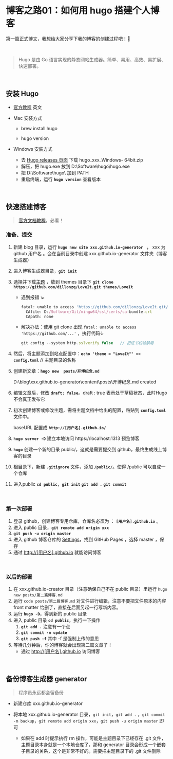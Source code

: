 # 博客之路01：如何用 hugo 搭建个人博客


第一篇正式博文，我想给大家分享下我的博客的创建过程吧！:1st_place_medal:<!--more--> 

​	

>   Hugo 是由 Go 语言实现的静态网站生成器。简单、易用、高效、易扩展、快速部署。

​	

## 安装 Hugo

+   [官方教程](https://gohugo.io/getting-started/installing)  英文

+   Mac 安装方式
    +   brew install hugo 

    +   hugo version 

+   Windows 安装方式 
    +   去 [Hugo releases 页面](https://github.com/gohugoio/hugo/releases) 下载 hugo_xxx_Windows- 64bit.zip 
    +   解压，把 hugo.exe 放到 D:\Software\hugo\hugo.exe 
    +   把 D:\Software\hugo\ 加到 PATH
    +   重启终端，运行 **`hugo version`** 查看版本



​	

## 快速搭建博客

>   [官方文档教程](https://gohugo.io/getting-started/quick-start/)，必看！ 

### 准备、提交

1.  新建 blog 目录，运行 **`hugo new site xxx.github.io-generator `**  ， xxx 为 github 用户名 。会在当前目录中创建 xxx.github.io-generator 文件夹（博客生成器）

2.  进入博客生成器目录，**`git init`**

3.  选择并下载[主题](https://themes.gohugo.io/) ，放到 themes 目录下 **`git clone https://github.com/dillonzq/LoveIt.git themes/LoveIt`**

    +   遇到报错 ↘

        ```js
        fatal: unable to access 'https://github.com/dillonzq/LoveIt.git/': error setting certificate verify locations:
          CAfile: D:/Software/Git/mingw64/ssl/certs/ca-bundle.crt
          CApath: none
        ```

    +   解决办法：使用 git clone 出现 `fatal: unable to access 'https://github.com/...'` ，执行代码 ​↓

        ```js
        git config --system http.sslverify false   // 把证书校验禁用 
        ```

        

4.  然后，将主题添加到站点配置中：**`echo 'theme = "LoveIt"' >> config.toml`**   // 主题目录的名称

5.  创建新文章：**`hugo new  posts/开博纪念.md `**

    D:\blog\xxx.github.io-generator\content\posts\开博纪念.md created

6.  编辑文章后，修改 **`draft: false`**。draft : true 表示处于草稿状态，此时Hugo不会真正发布它

7.  初次创建博客或修改主题，需将主题文档中给出的配置，粘贴到 **`config.toml`** 文件中。

    baseURL 配置成 **`http://[用户名].github.io/`**

8.  **`hugo server -D`**  建立本地访问 https://localhost:1313 预览博客 

9.  **`hugo`**   创建一个新的目录  public/，这就是需要提交到 github，最终生成线上博客的目录

10.  根目录下，新建 **`.gitignore`** 文件，添加 **`/public/`**。使得 /public 可以自成一个仓库

11.  进入public **`cd public`**，**`git init`**   **`git add .`**    **`git commit`**



​	

### 第一次部署

1.  登录 github，创建博客专用仓库，仓库名必须为 ： **`[用户名].github.io`** 。
2.  进入 public 目录，**`git remote add origin xxx`**
3.  **`git push -u origin master`**   
4.  进入 github 博客仓库的 [Settings](https://github.com/samrks/samrks.github.io/settings)，找到 GitHub Pages ，选择 master ，保存
5.  通过 [http://[用户名].github.io](http://xxx.github.io) 就能访问博客 



​	

### 以后的部署

1.  在 xxx.github.io-creator 目录（注意确保自己不在 public 目录）里运行 `hugo new posts/第二篇博客.md`
2.  运行 `code posts/第二篇博客.md` 对文件进行编辑，注意不要把文件原本的内容 front matter 给删了，直接在后面另起一行写新内容。
3.  运行 **`hugo -D`**，得到新的 public 目录
4.  进入 public 目录 **`cd public`**，执行一下操作
    1.  **`git add .`** 注意有一个点
    2.  **`git commit -m update`**
    3.  **`git push -f`** 其中 -f 是强制上传的意思
5.  等待几分钟后，你的博客就会出现第二篇文章了！
    +   通过 [http://[用户名].github.io](http://xxx.github.io) 访问博客 



​	

## 备份博客生成器 generator

>   程序员永远都会留备份

+   新建仓库 xxx.github.io-generator

+   将本地 xxx.github.io-generator 目录，`git init`，`git add .` ，`git commit -m backup`，`git remote add origin xxx`，`git push -u origin master`  即可
    +   如果在 add 时提示执行  rm 操作，可能是主题目录下已经存在 .git 文件，主题目录本身就是一个本地仓库了，那和 generator 目录会形成一个嵌套子目录的关系，这个是非常不好的。需要把主题目录下的 .git 文件删除








